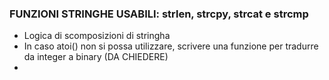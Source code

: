 ### FUNZIONI STRINGHE USABILI: strlen, strcpy, strcat e strcmp


- Logica di scomposizioni di stringha
- In caso atoi() non si possa utilizzare, scrivere una funzione per tradurre da integer a binary (DA CHIEDERE)
-